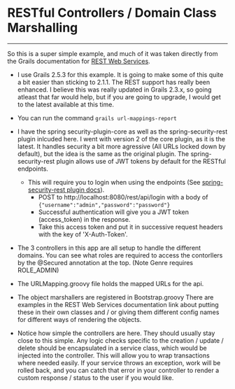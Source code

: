 # RESTful Controllers / Domain Class Marshalling
-----

So this is a super simple example, and much of it was taken directly from the Grails documentation for [REST Web Services](http://grails.github.io/grails-doc/2.5.3/guide/webServices.html#REST).

* I use Grails 2.5.3 for this example.  It is going to make some of this quite a bit easier than sticking to 2.1.1.  The REST support has really been enhanced.  I believe this was really updated in Grails 2.3.x, so going atleast that far would help, but if you are going to upgrade, I would get to the latest available at this time.
* You can run the command `grails url-mappings-report`
* I have the spring security-plugin-core as well as the spring-security-rest plugin inlcuded here.  I went with version 2 of the core plugin, as it is the latest.  It handles security a bit more agressive (All URLs locked down by default), but the idea is the same as the original plugin.  The spring-security-rest plugin allows use of JWT tokens by default for the RESTful endpoints.

  * This will require you to login when using the endpoints (See [spring-security-rest plugin docs](http://alvarosanchez.github.io/grails-spring-security-rest/1.5.3/docs/guide/introduction.html)).  
    * POST to http://localhost:8080/rest/api/login with a body of ```{"username":"admin","password":"password"}```     
    * Successful authentication will give you a JWT token (access_token) in the response.
    * Take this access token and put it in successive request headers with the key of 'X-Auth-Token'.

*  The 3 controllers in this app are all setup to handle the different domains.  You can see what roles are required to access the contorllers by the @Secured annotation at the top.  (Note Genre requires ROLE_ADMIN)
*  The URLMapping.groovy file holds the mapped URLs for the api.
*  The object marshallers are registered in Bootstrap.groovy  There are examples in the REST Web Services documentation link about putting these in their own classes and / or giving them different config names for different ways of rendering the objects.
*  Notice how simple the controllers are here.  They should usually stay close to this simple.  Any logic checks specific to the creation / update / delete should be encapsulated in a service class, which would be injected into the controller.  This will allow you to wrap transactions where needed easily.  If your service throws an exception, work will be rolled back, and you can catch that error in your controller to render a custom response / status to the user if you would like.



